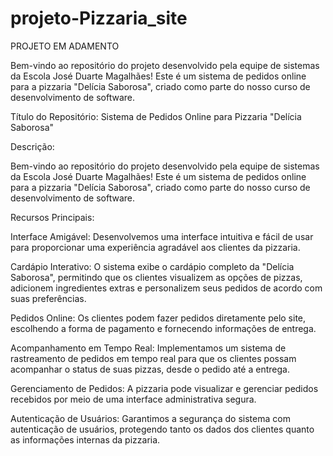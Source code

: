 # projeto-Pizzaria_site

PROJETO EM ADAMENTO 


Bem-vindo ao repositório do projeto desenvolvido pela equipe de sistemas da Escola José Duarte Magalhães!   Este é um sistema de pedidos online para a pizzaria "Delícia Saborosa", criado como parte do nosso curso de desenvolvimento de software.

Título do Repositório: Sistema de Pedidos Online para Pizzaria "Delícia Saborosa"

Descrição:

Bem-vindo ao repositório do projeto desenvolvido pela equipe de sistemas da Escola José Duarte Magalhães! Este é um sistema de pedidos online para a pizzaria "Delícia Saborosa", criado como parte do nosso curso de desenvolvimento de software.

Recursos Principais:

Interface Amigável: Desenvolvemos uma interface intuitiva e fácil de usar para proporcionar uma experiência agradável aos clientes da pizzaria.

Cardápio Interativo: O sistema exibe o cardápio completo da "Delícia Saborosa", permitindo que os clientes visualizem as opções de pizzas, adicionem ingredientes extras e personalizem seus pedidos de acordo com suas preferências.

Pedidos Online: Os clientes podem fazer pedidos diretamente pelo site, escolhendo a forma de pagamento e fornecendo informações de entrega.

Acompanhamento em Tempo Real: Implementamos um sistema de rastreamento de pedidos em tempo real para que os clientes possam acompanhar o status de suas pizzas, desde o pedido até a entrega.

Gerenciamento de Pedidos: A pizzaria pode visualizar e gerenciar pedidos recebidos por meio de uma interface administrativa segura.

Autenticação de Usuários: Garantimos a segurança do sistema com autenticação de usuários, protegendo tanto os dados dos clientes quanto as informações internas da pizzaria.
